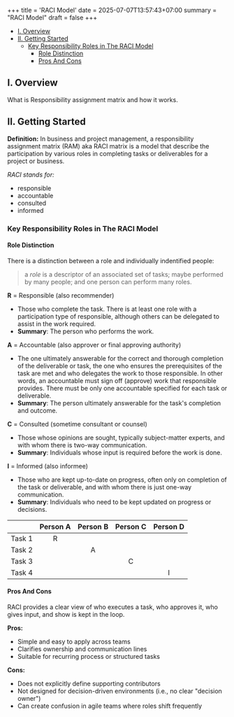 +++
title = 'RACI Model'
date = 2025-07-07T13:57:43+07:00
summary = "RACI Model"
draft = false
+++

- [I. Overview](#i-overview)
- [II. Getting Started](#ii-getting-started)
  - [Key Responsibility Roles in The RACI Model](#key-responsibility-roles-in-the-raci-model)
    - [Role Distinction](#role-distinction)
    - [Pros And Cons](#pros-and-cons)

## I. Overview
What is Responsibility assignment matrix and how it works.

## II. Getting Started
**Definition:** In business and project management, a responsibility assignment matrix (RAM) aka RACI matrix is a model that describe the participation by various roles in completing tasks or deliverables for a project or business.

*RACI stands for:*
- responsible
- accountable
- consulted
- informed

### Key Responsibility Roles in The RACI Model
#### Role Distinction

There is a distinction between a role and individually indentified people:

> a *role* is a descriptor of an associated set of tasks; maybe performed by many people; and one person can perform many roles.

**R** = Responsible (also recommender)

- Those who complete the task. There is at least one role with a participation type of responsible, although others can be delegated to assist in the work required.
- **Summary**: The person who performs the work.

**A** = Accountable (also approver or final approving authority)

- The one ultimately answerable for the correct and thorough completion of the deliverable or task, the one who ensures the prerequisites of the task are met and who delegates the work to those responsible. In other words, an accountable must sign off (approve) work that responsible provides. There must be only one accountable specified for each task or deliverable.
- **Summary**: The person ultimately answerable for the task's completion and outcome.

**C** = Consulted (sometime consultant or counsel)

- Those whose opinions are sought, typically subject-matter experts, and with whom there is two-way communication.
- **Summary**: Individuals whose input is required before the work is done.

**I** = Informed (also informee)

- Those who are kept up-to-date on progress, often only on completion of the task or deliverable, and with whom there is just one-way communication.
- **Summary**: Individuals who need to be kept updated on progress or decisions.

|        | Person A | Person B | Person C |  Person D |
|:------:|:--------:|:--------:|:--------:|:---------:|
| Task 1 |    R     |          |          |           |
| Task 2 |          |    A     |          |           |
| Task 3 |          |          |    C     |           |
| Task 4 |          |          |          |     I     |

#### Pros And Cons
RACI provides a clear view of who executes a task, who approves it, who gives input, and show is kept in the loop.

**Pros:**

- Simple and easy to apply across teams
- Clarifies ownership and communication lines
- Suitable for recurring process or structured tasks

**Cons:**

- Does not explicitly define supporting contributors
- Not designed for decision-driven environments (i.e., no clear "decision owner")
- Can create confusion in agile teams where roles shift frequently